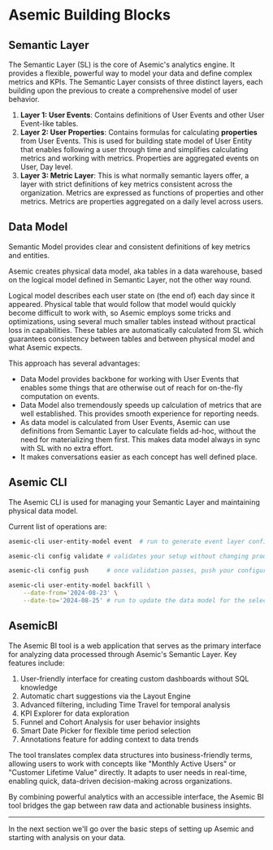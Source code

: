 # Asemic Building Blocks

## Semantic Layer

The Semantic Layer (SL) is the core of Asemic's analytics engine. It provides a flexible, powerful way to model your data and define complex metrics and KPIs. The Semantic Layer consists of three distinct layers, each building upon the previous to create a comprehensive model of user behavior.

1. __Layer 1: User Events__: Contains definitions of User Events and other User Event-like tables.
2. __Layer 2: User Properties__: Contains formulas for calculating __properties__ from User Events. This is used for building state model of User Entity that enables following a user through time and simplifies calculating metrics and working with metrics. Properties are aggregated events on User, Day level.
3. __Layer 3: Metric Layer__: This is what normally semantic layers offer, a layer with strict definitions of key metrics consistent across the organization. Metrics are expressed as functions of properties and other metrics. Metrics are properties aggregated on a daily level across users.

## Data Model

Semantic Model provides clear and consistent definitions of key metrics and entities.

Asemic creates physical data model, aka tables in a data warehouse, based on the logical model defined in Semantic Layer, not the other way round.

Logical model describes each user state on (the end of) each day since it appeared. Physical table that would follow that model would quickly become difficult to work with, so Asemic employs some tricks and optimizations, using several much smaller tables instead without practical loss in capabilities. These tables are automatically calculated from SL which guarantees consistency between tables and between physical model and what Asemic expects.

This approach has several advantages:

- Data Model provides backbone for working with User Events that enables some things that are otherwise out of reach for on-the-fly computation on events.
- Data Model also tremendously speeds up calculation of metrics that are well established. This provides smooth experience for reporting needs.
- As data model is calculated from User Events, Asemic can use definitions from Semantic Layer to calculate fields ad-hoc, without the need for materializing them first. This makes data model always in sync with SL with no extra effort.
- It makes conversations easier as each concept has well defined place. 

## Asemic CLI

The Asemic CLI is used for managing your Semantic Layer and maintaining physical data model.

Current list of operations are:

```bash
asemic-cli user-entity-model event  # run to generate event layer config

asemic-cli config validate # validates your setup without changing production

asemic-cli config push     # once validation passes, push your configuration

asemic-cli user-entity-model backfill \
    --date-from='2024-08-23' \
    --date-to='2024-08-25' # run to update the data model for the selected 
```

## AsemicBI

The Asemic BI tool is a web application that serves as the primary interface for analyzing data processed through Asemic's Semantic Layer. Key features include:

1. User-friendly interface for creating custom dashboards without SQL knowledge
2. Automatic chart suggestions via the Layout Engine
3. Advanced filtering, including Time Travel for temporal analysis
4. KPI Explorer for data exploration
5. Funnel and Cohort Analysis for user behavior insights
6. Smart Date Picker for flexible time period selection
7. Annotations feature for adding context to data trends

The tool translates complex data structures into business-friendly terms, allowing users to work with concepts like "Monthly Active Users" or "Customer Lifetime Value" directly. It adapts to user needs in real-time, enabling quick, data-driven decision-making across organizations.

By combining powerful analytics with an accessible interface, the Asemic BI tool bridges the gap between raw data and actionable business insights.


---
In the next section we'll go over the basic steps of setting up Asemic and starting with analysis on your data.
